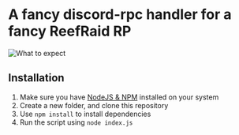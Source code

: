 # A fancy discord-rpc handler for a fancy ReefRaid RP
![What to expect](https://cdn.reefraid.com/rp.png)

## Installation
1. Make sure you have [NodeJS & NPM](https://nodejs.org/en/download/) installed on your system
2. Create a new folder, and clone this repository
3. Use `npm install` to install dependencies
4. Run the script using `node index.js`
